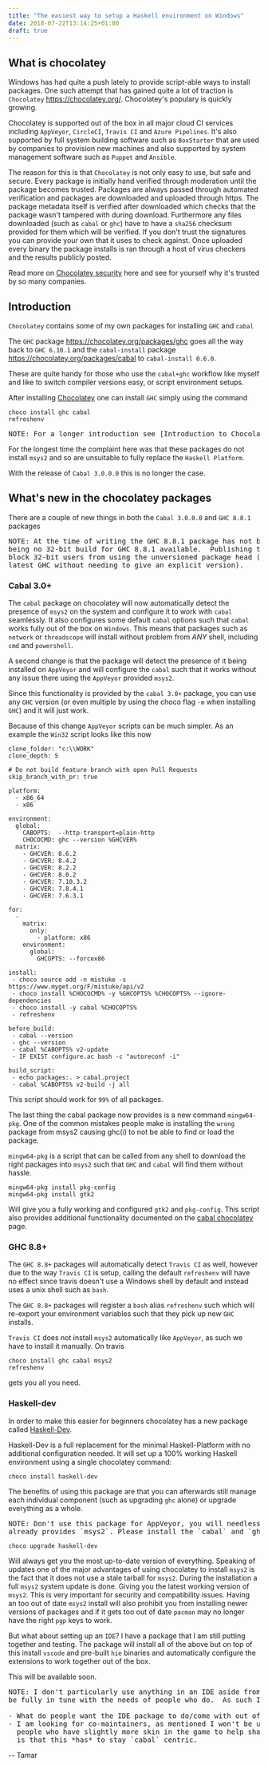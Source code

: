 ```yaml
---
title: "The easiest way to setup a Haskell environment on Windows"
date: 2018-07-22T13:14:25+01:00
draft: true
---
```


## What is chocolatey

Windows has had quite a push lately to provide script-able ways to install
packages. One such attempt that has gained quite a lot of traction is
`Chocolatey` https://chocolatey.org/. Chocolatey's populary is quickly growing.

Chocolatey is supported out of the box in all major cloud CI services including
`AppVeyor`, `CircleCI`, `Travis CI` and `Azure Pipelines`.  It's also supported
by full system building software such as `BoxStarter` that are used by companies
to provision new machines and also supported by system management software such
as `Puppet` and `Ansible`.

The reason for this is that `Chocolatey` is not only easy to use, but safe and
secure. Every package is initially hand verified through moderation until the
package becomes trusted.  Packages are always passed through automated verification
and packages are downloaded and uploaded through https.  The package metadata
itself is verified after downloaded which checks that the package wasn't
tampered with during download.  Furthermore any files downloaded (such as `cabal`
or `ghc`) have to have a `sha256` checksum provided for them which will be
verified.  If you don't trust the signatures you can provide your own that it
uses to check against.  Once uploaded every binary the package installs is ran
through a host of virus checkers and the results publicly posted.

Read more on [Chocolatey security](https://chocolatey.org/security) here and see
for yourself why it's trusted by so many companies.

## Introduction

`Chocolatey` contains some of my own packages for installing `GHC` and `cabal`

The `GHC` package https://chocolatey.org/packages/ghc goes all the way back to `GHC 6.10.1`
and the `cabal-install` package https://chocolatey.org/packages/cabal to `cabal-install 0.6.0`.

These are quite handy for those who use the `cabal+ghc` workflow like myself and like to switch
compiler versions easy, or script environment setups.

After installing [Chocolatey](https://chocolatey.org/install#installing-chocolatey)
 one can install `GHC` simply using the command

```
choco install ghc cabal
refreshenv
```

<pre class="light">
NOTE: For a longer introduction see [Introduction to Chocolatey](https://hub.zhox.com/posts/chocolatey-introduction/).
</pre>

For the longest time the complaint here was that these packages do not install `msys2` and so are unsuitable to fully
replace the `Haskell Platform`.

With the release of `Cabal 3.0.0.0` this is no longer the case.

## What's new in the chocolatey packages

There are a couple of new things in both the `Cabal 3.0.0.0` and `GHC 8.8.1` packages

<pre class="light">
NOTE: At the time of writing the GHC 8.8.1 package has not been published yet due to there
being no 32-bit build for GHC 8.8.1 available.  Publishing the package without it would
block 32-bit users from using the unversioned package head (i.e. from being able to install the
latest GHC without needing to give an explicit version).
</pre>

### Cabal 3.0+

The `cabal` package on chocolatey will now automatically detect the presence of
`msys2` on the system and configure it to work with `cabal` seamlessly.  It also
configures some default `cabal` options such that `cabal` works fully out of the
box on `Windows`.  This means that packages such as `network` or `threadscope`
will install without problem from *ANY* shell, including `cmd` and `powershell`.

A second change is that the package will detect the presence of it being installed
on `AppVeyor` and will configure the `cabal` such that it works without any issue
there using the `AppVeyor` provided `msys2`.

Since this functionality is provided by the `cabal 3.0+` package, you can use any
`GHC` version (or even multiple by using the choco flag `-m` when installing `GHC`)
and it will just work.

Because of this change `AppVeyor` scripts can be much simpler.  As an example the
`Win32` script looks like this now

```
clone_folder: "c:\\WORK"
clone_depth: 5

# Do not build feature branch with open Pull Requests
skip_branch_with_pr: true

platform:
  - x86_64
  - x86

environment:
  global:
    CABOPTS:  --http-transport=plain-http
    CHOCOCMD: ghc --version %GHCVER%
  matrix:
    - GHCVER: 8.6.2
    - GHCVER: 8.4.2
    - GHCVER: 8.2.2
    - GHCVER: 8.0.2
    - GHCVER: 7.10.3.2
    - GHCVER: 7.8.4.1
    - GHCVER: 7.6.3.1

for:
  -
    matrix:
      only:
        - platform: x86
    environment:
      global:
        GHCOPTS: --forcex86

install:
 - choco source add -n mistuke -s https://www.myget.org/F/mistuke/api/v2
 - choco install %CHOCOCMD% -y %GHCOPTS% %CHOCOPTS% --ignore-dependencies
 - choco install -y cabal %CHOCOPTS%
 - refreshenv

before_build:
 - cabal --version
 - ghc --version
 - cabal %CABOPTS% v2-update
 - IF EXIST configure.ac bash -c "autoreconf -i"

build_script:
 - echo packages:. > cabal.project
 - cabal %CABOPTS% v2-build -j all
```

This script should work for `99%` of all packages.

The last thing the cabal package now provides is a new command `mingw64-pkg`.
One of the common mistakes people make is installing the `wrong` package from msys2
causing ghc(i) to not be able to find or load the package.

`mingw64-pkg` is a script that can be called from any shell to download the right packages
into `msys2` such that `GHC` and `cabal` will find them without hassle.

```
mingw64-pkg install pkg-config
mingw64-pkg install gtk2
```

Will give you a fully working and configured `gtk2` and `pkg-config`.   This
script also provides additional functionality documented on the [cabal chocolatey](https://chocolatey.org/packages/cabal) page.

### GHC 8.8+

The `GHC 8.8+` packages will automatically detect `Travis CI` as well, however
due to the way `Travis CI` is setup, calling the default `refreshenv` will have
no effect since travis doesn't use a Windows shell by default and instead uses
a unix shell such as `bash`.

The `GHC 8.8+` packages will register a `bash` alias `refreshenv` such which will
re-export your environment variables such that they pick up new `GHC` installs.

`Travis CI` does not install `msys2` automatically like `AppVeyor`, as such we have to
install it manually. On travis

```
choco install ghc cabal msys2
refreshenv
```

gets you all you need.

### Haskell-dev

In order to make this easier for beginners chocolatey has a new package called
[Haskell-Dev](https://chocolatey.org/packages/haskell-dev).

Haskell-Dev is a full replacement for the minimal Haskell-Platform with no additional
configuration needed. It will set up a 100% working Haskell environment using a single
chocolatey command:

```
choco install haskell-dev
```

The benefits of using this package are that you can afterwards still manage each
individual component (such as upgrading `ghc` alone) or upgrade everything as a
whole.

<pre class="light">
NOTE: Don't use this package for AppVeyor, you will needlessly duplicate work as it
already provides `msys2`. Please install the `cabal` and `ghc` packages directly.
</pre>

```
choco upgrade haskell-dev
```

Will always get you the most up-to-date version of everything.  Speaking of updates
one of the major advantages of using chocolatey to install `msys2` is the fact that
it does not use a stale tarball for `msys2`. During the installation a full `msys2`
system update is done. Giving you the latest working version of `msys2`.  This is
very important for security and compatibility issues.  Having an too out of date `msys2`
install will also prohibit you from installing newer versions of packages and if it gets
too out of date `pacman` may no longer have the right `pgp` keys to work.

But what about setting up an `IDE`? I have a package that I am still putting together and testing.
The package will install all of the above but on top of this install `vscode` and pre-built `hie` binaries
and automatically configure the extensions to work together out of the box.

This will be available soon.

<pre class="light">
NOTE: I don't particularly use anything in an IDE aside from syntax highlighting so I may not
be fully in tune with the needs of people who do.  As such I am looking for two things:

- What do people want the IDE package to do/come with out of the box.
- I am looking for co-maintainers, as mentioned I won't be using this much myself so I'd like
  people who have slightly more skin in the game to help shape this.  The only hard requirement
  is that this *has* to stay `cabal` centric.
</pre>

-- Tamar